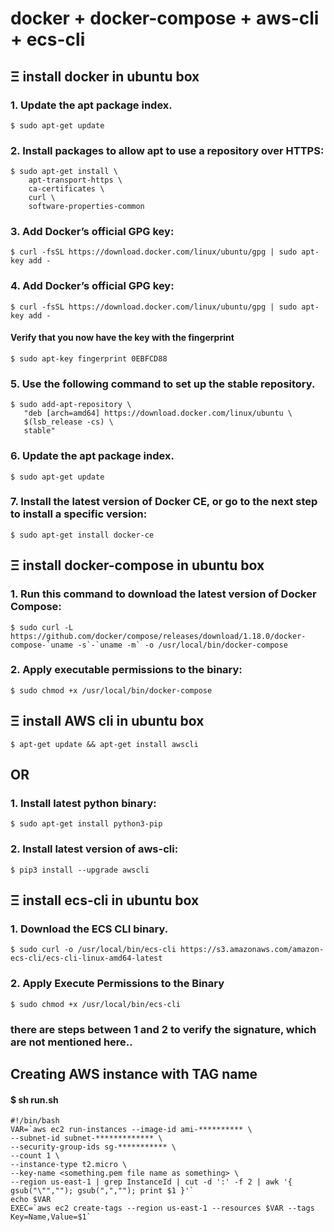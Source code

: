 # docker + docker-compose + aws-cli + ecs-cli

## Ξ install docker in ubuntu box
### 1. Update the apt package index.
```
$ sudo apt-get update
```
### 2. Install packages to allow apt to use a repository over HTTPS:
```
$ sudo apt-get install \
    apt-transport-https \
    ca-certificates \
    curl \
    software-properties-common
```
### 3. Add Docker’s official GPG key:
```
$ curl -fsSL https://download.docker.com/linux/ubuntu/gpg | sudo apt-key add -
```
### 4. Add Docker’s official GPG key:
```
$ curl -fsSL https://download.docker.com/linux/ubuntu/gpg | sudo apt-key add -
```
#### Verify that you now have the key with the fingerprint
```
$ sudo apt-key fingerprint 0EBFCD88
```
### 5. Use the following command to set up the stable repository.
```
$ sudo add-apt-repository \
   "deb [arch=amd64] https://download.docker.com/linux/ubuntu \
   $(lsb_release -cs) \
   stable"
```
### 6. Update the apt package index.
```
$ sudo apt-get update
```
### 7. Install the latest version of Docker CE, or go to the next step to install a specific version:
```
$ sudo apt-get install docker-ce
```
## Ξ install docker-compose in ubuntu box

### 1. Run this command to download the latest version of Docker Compose:
```
$ sudo curl -L https://github.com/docker/compose/releases/download/1.18.0/docker-compose-`uname -s`-`uname -m` -o /usr/local/bin/docker-compose
```
### 2. Apply executable permissions to the binary:
```
$ sudo chmod +x /usr/local/bin/docker-compose
```
## Ξ install AWS cli in ubuntu box
```
$ apt-get update && apt-get install awscli
```
## OR
### 1. Install latest python binary:
```
$ sudo apt-get install python3-pip
```
### 2. Install latest version of aws-cli:
```
$ pip3 install --upgrade awscli
```

## Ξ install ecs-cli in ubuntu box
### 1. Download the ECS CLI binary.
```
$ sudo curl -o /usr/local/bin/ecs-cli https://s3.amazonaws.com/amazon-ecs-cli/ecs-cli-linux-amd64-latest
```
### 2. Apply Execute Permissions to the Binary
```
$ sudo chmod +x /usr/local/bin/ecs-cli
```

### there are steps between 1 and 2 to verify the signature, which are not mentioned here..





















## Creating AWS instance with TAG name
#### $ sh run.sh <instance tag name>
```
#!/bin/bash
VAR=`aws ec2 run-instances --image-id ami-********** \
--subnet-id subnet-************* \
--security-group-ids sg-*********** \
--count 1 \
--instance-type t2.micro \
--key-name <something.pem file name as something> \
--region us-east-1 | grep InstanceId | cut -d ':' -f 2 | awk '{ gsub("\"",""); gsub(",",""); print $1 }'`
echo $VAR
EXEC=`aws ec2 create-tags --region us-east-1 --resources $VAR --tags Key=Name,Value=$1`
```
